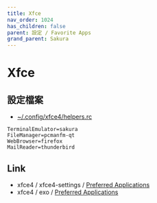 ```yaml
---
title: Xfce
nav_order: 1024
has_children: false
parent: 設定 / Favorite Apps
grand_parent: Sakura
---
```



# Xfce


## 設定檔案


* [~/.config/xfce4/helpers.rc](https://github.com/samwhelp/ezarcher-adjustment/blob/main/prototype/de/xfce/part/xfce-favorite-apps/config/xfce4/helpers.rc)


```
TerminalEmulator=sakura
FileManager=pcmanfm-qt
WebBrowser=firefox
MailReader=thunderbird
```


## Link

* xfce4 / xfce4-settings / [Preferred Applications](https://docs.xfce.org/xfce/xfce4-settings/preferred-apps)
* xfce4 / exo / [Preferred Applications](https://docs.xfce.org/xfce/exo/preferred-applications)
